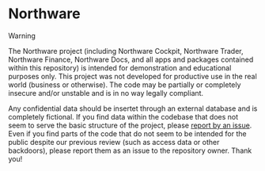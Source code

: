 # Northware

> [!WARNING]
> The Northware project (including Northware Cockpit, Northware Trader, Northware Finance, Northware Docs, and all apps and packages contained within this repository) is intended for demonstration and educational purposes only. This project was not developed for productive use in the real world (business or otherwise). The code may be partially or completely insecure and/or unstable and is in no way legally compliant.
>
> Any confidential data should be insertet through an external database and is completely fictional. If you find data within the codebase that does not seem to serve the basic structure of the project, please [report by an issue](https://github.com/ncs-northware/northware/issues/new). Even if you find parts of the code that do not seem to be intended for the public despite our previous review (such as access data or other backdoors), please report them as an issue to the repository owner. Thank you!